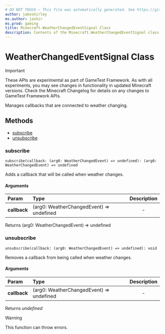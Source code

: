 ```yaml
---
# DO NOT TOUCH — This file was automatically generated. See https://github.com/Mojang/MinecraftScriptingApiDocsGenerator to modify descriptions, examples, etc.
author: jakeshirley
ms.author: jashir
ms.prod: gaming
title: Minecraft.WeatherChangedEventSignal Class
description: Contents of the Minecraft.WeatherChangedEventSignal class.
---
```

# WeatherChangedEventSignal Class
>[!IMPORTANT]
>These APIs are experimental as part of GameTest Framework. As with all experiments, you may see changes in functionality in updated Minecraft versions. Check the Minecraft Changelog for details on any changes to GameTest Framework APIs.

Manages callbacks that are connected to weather changing.


## Methods
- [subscribe](#subscribe)
- [unsubscribe](#unsubscribe)
  
### **subscribe**
`
subscribe(callback: (arg0: WeatherChangedEvent) => undefined): (arg0: WeatherChangedEvent) => undefined
`

Adds a callback that will be called when weather changes.
#### Arguments
| Param | Type | Description |
| :--- | :--- | :---: |
| **callback** | (arg0: WeatherChangedEvent) => undefined | - |

Returns (arg0: WeatherChangedEvent) => undefined


### **unsubscribe**
`
unsubscribe(callback: (arg0: WeatherChangedEvent) => undefined): void
`

Removes a callback from being called when weather changes.
#### Arguments
| Param | Type | Description |
| :--- | :--- | :---: |
| **callback** | (arg0: WeatherChangedEvent) => undefined | - |

Returns *undefined*

> [!WARNING]
> This function can throw errors.

